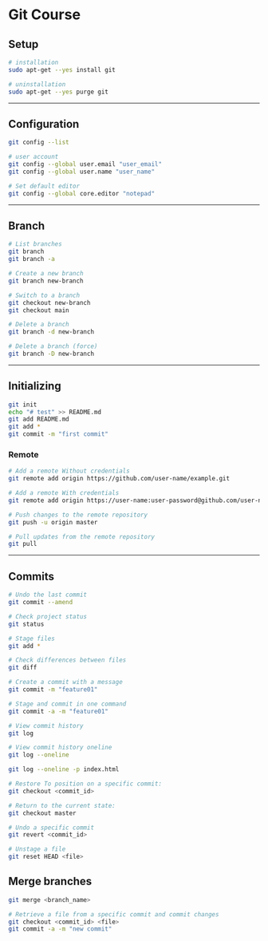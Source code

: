 
# Git Course

## Setup

```bash
# installation
sudo apt-get --yes install git   
```

```bash
# uninstallation
sudo apt-get --yes purge git
```

---

## Configuration

```bash
git config --list
```

```bash
# user account
git config --global user.email "user_email"
git config --global user.name "user_name"
```

```bash
# Set default editor
git config --global core.editor "notepad"
```

---

## Branch

```bash
# List branches
git branch
git branch -a

# Create a new branch
git branch new-branch

# Switch to a branch
git checkout new-branch
git checkout main

# Delete a branch
git branch -d new-branch

# Delete a branch (force)
git branch -D new-branch
```
---


## Initializing

```bash
git init
echo "# test" >> README.md
git add README.md
git add *
git commit -m "first commit"
```

### Remote

```bash
# Add a remote Without credentials
git remote add origin https://github.com/user-name/example.git

# Add a remote With credentials
git remote add origin https://user-name:user-password@github.com/user-name/example.git

# Push changes to the remote repository
git push -u origin master

# Pull updates from the remote repository
git pull
```

---

## Commits

```bash
# Undo the last commit
git commit --amend

# Check project status
git status

# Stage files
git add *

# Check differences between files
git diff

# Create a commit with a message
git commit -m "feature01"

# Stage and commit in one command
git commit -a -m "feature01"

# View commit history
git log

# View commit history oneline
git log --oneline

git log --oneline -p index.html
```

```bash
# Restore To position on a specific commit:
git checkout <commit_id>
```

```bash
# Return to the current state:
git checkout master
```

```bash
# Undo a specific commit
git revert <commit_id>
```

```bash
# Unstage a file
git reset HEAD <file>
```

## Merge branches

```bash
git merge <branch_name>

# Retrieve a file from a specific commit and commit changes
git checkout <commit_id> <file>
git commit -a -m "new commit"
```
